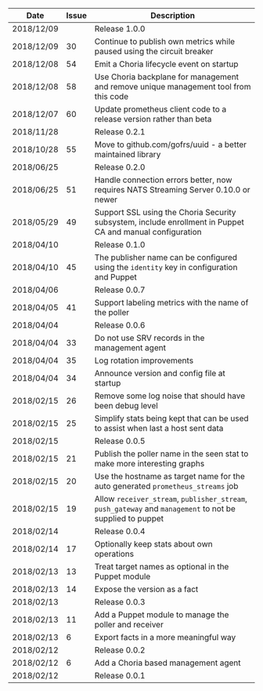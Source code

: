 |Date      |Issue |Description                                                                                              |
|----------|------|---------------------------------------------------------------------------------------------------------|
|2018/12/09|      |Release 1.0.0                                                                                            |
|2018/12/09|30    |Continue to publish own metrics while paused using the circuit breaker                                   |
|2018/12/08|54    |Emit a Choria lifecycle event on startup                                                                 |
|2018/12/08|58    |Use Choria backplane for management and remove unique management tool from this code                     |
|2018/12/07|60    |Update prometheus client code to a release version rather than beta                                      |
|2018/11/28|      |Release 0.2.1                                                                                            |
|2018/10/28|55    |Move to github.com/gofrs/uuid - a better maintained library                                              |
|2018/06/25|      |Release 0.2.0                                                                                            |
|2018/06/25|51    |Handle connection errors better, now requires NATS Streaming Server 0.10.0 or newer                      |
|2018/05/29|49    |Support SSL using the Choria Security subsystem, include enrollment in Puppet CA and manual configuration|
|2018/04/10|      |Release 0.1.0                                                                                            |
|2018/04/10|45    |The publisher name can be configured using the `identity` key in configuration and Puppet                |
|2018/04/06|      |Release 0.0.7                                                                                            |
|2018/04/05|41    |Support labeling metrics with the name of the poller                                                     |
|2018/04/04|      |Release 0.0.6                                                                                            |
|2018/04/04|33    |Do not use SRV records in the management agent                                                           |
|2018/04/04|35    |Log rotation improvements                                                                                |
|2018/04/04|34    |Announce version and config file at startup                                                              |
|2018/02/15|26    |Remove some log noise that should have been debug level                                                  |
|2018/02/15|25    |Simplify stats being kept that can be used to assist when last a host sent data                          |
|2018/02/15|      |Release 0.0.5                                                                                            |
|2018/02/15|21    |Publish the poller name in the seen stat to make more interesting graphs                                 |
|2018/02/15|20    |Use the hostname as target name for the auto generated `prometheus_streams` job                          |
|2018/02/15|19    |Allow `receiver_stream`, `publisher_stream`, `push_gateway` and `management` to not be supplied to puppet|
|2018/02/14|      |Release 0.0.4                                                                                            |
|2018/02/14|17    |Optionally keep stats about own operations                                                               |
|2018/02/13|13    |Treat target names as optional in the Puppet module                                                      |
|2018/02/13|14    |Expose the version as a fact                                                                             |
|2018/02/13|      |Release 0.0.3                                                                                            |
|2018/02/13|11    |Add a Puppet module to manage the poller and receiver                                                    |
|2018/02/13|6     |Export facts in a more meaningful way                                                                    |
|2018/02/12|      |Release 0.0.2                                                                                            |
|2018/02/12|6     |Add a Choria based management agent                                                                      |
|2018/02/12|      |Release 0.0.1                                                                                            |